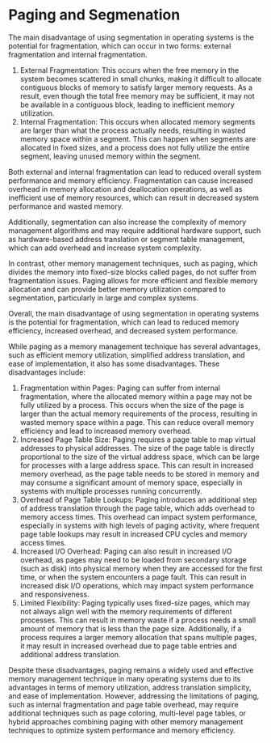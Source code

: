 # Paging and Segmenation

The main disadvantage of using segmentation in operating systems is the potential for fragmentation, which can occur in two forms: external fragmentation and internal fragmentation.

1. External Fragmentation: This occurs when the free memory in the system becomes scattered in small chunks, making it difficult to allocate contiguous blocks of memory to satisfy larger memory requests. As a result, even though the total free memory may be sufficient, it may not be available in a contiguous block, leading to inefficient memory utilization.
2. Internal Fragmentation: This occurs when allocated memory segments are larger than what the process actually needs, resulting in wasted memory space within a segment. This can happen when segments are allocated in fixed sizes, and a process does not fully utilize the entire segment, leaving unused memory within the segment.

Both external and internal fragmentation can lead to reduced overall system performance and memory efficiency. Fragmentation can cause increased overhead in memory allocation and deallocation operations, as well as inefficient use of memory resources, which can result in decreased system performance and wasted memory.

Additionally, segmentation can also increase the complexity of memory management algorithms and may require additional hardware support, such as hardware-based address translation or segment table management, which can add overhead and increase system complexity.

In contrast, other memory management techniques, such as paging, which divides the memory into fixed-size blocks called pages, do not suffer from fragmentation issues. Paging allows for more efficient and flexible memory allocation and can provide better memory utilization compared to segmentation, particularly in large and complex systems.

Overall, the main disadvantage of using segmentation in operating systems is the potential for fragmentation, which can lead to reduced memory efficiency, increased overhead, and decreased system performance.

While paging as a memory management technique has several advantages, such as efficient memory utilization, simplified address translation, and ease of implementation, it also has some disadvantages. These disadvantages include:

1. Fragmentation within Pages: Paging can suffer from internal fragmentation, where the allocated memory within a page may not be fully utilized by a process. This occurs when the size of the page is larger than the actual memory requirements of the process, resulting in wasted memory space within a page. This can reduce overall memory efficiency and lead to increased memory overhead.
2. Increased Page Table Size: Paging requires a page table to map virtual addresses to physical addresses. The size of the page table is directly proportional to the size of the virtual address space, which can be large for processes with a large address space. This can result in increased memory overhead, as the page table needs to be stored in memory and may consume a significant amount of memory space, especially in systems with multiple processes running concurrently.
3. Overhead of Page Table Lookups: Paging introduces an additional step of address translation through the page table, which adds overhead to memory access times. This overhead can impact system performance, especially in systems with high levels of paging activity, where frequent page table lookups may result in increased CPU cycles and memory access times.
4. Increased I/O Overhead: Paging can also result in increased I/O overhead, as pages may need to be loaded from secondary storage (such as disk) into physical memory when they are accessed for the first time, or when the system encounters a page fault. This can result in increased disk I/O operations, which may impact system performance and responsiveness.
5. Limited Flexibility: Paging typically uses fixed-size pages, which may not always align well with the memory requirements of different processes. This can result in memory waste if a process needs a small amount of memory that is less than the page size. Additionally, if a process requires a larger memory allocation that spans multiple pages, it may result in increased overhead due to page table entries and additional address translation.

Despite these disadvantages, paging remains a widely used and effective memory management technique in many operating systems due to its advantages in terms of memory utilization, address translation simplicity, and ease of implementation. However, addressing the limitations of paging, such as internal fragmentation and page table overhead, may require additional techniques such as page coloring, multi-level page tables, or hybrid approaches combining paging with other memory management techniques to optimize system performance and memory efficiency.